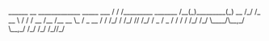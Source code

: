 <p>
______  __            _____________       _____ 
___  / / /_________  _______  /__(_)_________(_)
__  /_/ /_  __ \  / / /  __  /__  /__  __ \_  / 
_  __  / / /_/ / /_/ // /_/ / _  / _  / / /  /  
/_/ /_/  \____/\__,_/ \__,_/  /_/  /_/ /_//_/ 
<p/>
